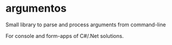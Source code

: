 # argumentos
Small library to parse and process arguments from command-line

For console and form-apps of C#/.Net solutions.
